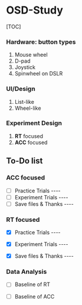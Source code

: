 OSD-Study
===========

[TOC]


### Hardware: button types

1. Mouse wheel
2. D-pad
3. Joystick
4. Spinwheel on DSLR

### UI/Design

1. List-like
2. Wheel-like 

### Experiment Design

1. **RT** focused 
2. **ACC** focused

## To-Do list


### ACC focused
- [ ] Practice Trials ----  
- [ ] Experiment Trials ----  
- [ ] Save files & Thanks ----  

### RT focused
- [x] Practice Trials ----  
- [x] Experiment Trials ----  
- [x] Save files & Thanks ----  


### Data Analysis
- [ ] Baseline of RT
- [ ] Baseline of ACC

